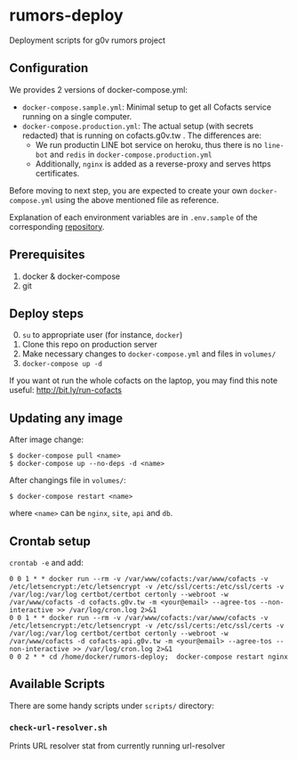 # rumors-deploy
Deployment scripts for g0v rumors project

## Configuration

We provides 2 versions of docker-compose.yml:
- `docker-compose.sample.yml`: Minimal setup to get all Cofacts service running on a single computer.
- `docker-compose.production.yml`: The actual setup (with secrets redacted) that is running on cofacts.g0v.tw . The differences are:
    - We run productin LINE bot service on heroku, thus there is no `line-bot` and `redis` in `docker-compose.production.yml`
    - Additionally, `nginx` is added as a reverse-proxy and serves https certificates.

Before moving to next step, you are expected to create your own `docker-compose.yml` using the above mentioned file as reference.

Explanation of each environment variables are in `.env.sample` of the corresponding [repository](https://github.com/cofacts/).

## Prerequisites

1. docker & docker-compose
2. git

## Deploy steps

0. `su` to appropriate user (for instance, `docker`)
1. Clone this repo on production server
2. Make necessary changes to `docker-compose.yml` and files in `volumes/`
3. `docker-compose up -d`

If you want ot run the whole cofacts on the laptop, you may find this note useful:
http://bit.ly/run-cofacts

## Updating any image

After image change:
```
$ docker-compose pull <name>
$ docker-compose up --no-deps -d <name>
```

After changings file in `volumes/`:

```
$ docker-compose restart <name>
```

where `<name>` can be `nginx`, `site`, `api` and `db`.

## Crontab setup

`crontab -e` and add:
```
0 0 1 * * docker run --rm -v /var/www/cofacts:/var/www/cofacts -v /etc/letsencrypt:/etc/letsencrypt -v /etc/ssl/certs:/etc/ssl/certs -v /var/log:/var/log certbot/certbot certonly --webroot -w /var/www/cofacts -d cofacts.g0v.tw -m <your@email> --agree-tos --non-interactive >> /var/log/cron.log 2>&1
0 0 1 * * docker run --rm -v /var/www/cofacts:/var/www/cofacts -v /etc/letsencrypt:/etc/letsencrypt -v /etc/ssl/certs:/etc/ssl/certs -v /var/log:/var/log certbot/certbot certonly --webroot -w /var/www/cofacts -d cofacts-api.g0v.tw -m <your@email> --agree-tos --non-interactive >> /var/log/cron.log 2>&1
0 0 2 * * cd /home/docker/rumors-deploy;  docker-compose restart nginx
```

## Available Scripts

There are some handy scripts under `scripts/` directory:

### `check-url-resolver.sh`

Prints URL resolver stat from currently running url-resolver

